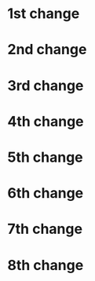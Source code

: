 # 1st change
# 2nd change
# 3rd  change
# 4th change
# 5th change
# 6th change
# 7th change
# 8th change
